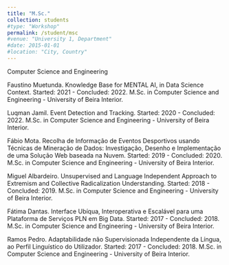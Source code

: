 ```yaml
---
title: "M.Sc."
collection: students
#type: "Workshop"
permalink: /student/msc
#venue: "University 1, Department"
#date: 2015-01-01
#location: "City, Country"
---
```

Computer Science and Engineering

Faustino Muetunda. Knowledge Base for MENTAL AI, in Data Science Context. Started: 2021 - Concluded: 2022. M.Sc. in Computer Science and Engineering - University of Beira Interior.

Luqman Jamil. Event Detection and Tracking. Started: 2020 - Concluded: 2022. M.Sc. in Computer Science and Engineering - University of Beira Interior.

Fábio Mota. Recolha de Informação de Eventos Desportivos usando Técnicas de Mineração de Dados: Investigação, Desenho e Implementação de uma Solução Web baseada na Nuvem. Started: 2019 - Concluded: 2020. M.Sc. in Computer Science and Engineering - University of Beira Interior.

Miguel Albardeiro. Unsupervised and Language Independent Approach to Extremism and Collective Radicalization Understanding. Started: 2018 - Concluded: 2019. M.Sc. in Computer Science and Engineering - University of Beira Interior.

Fátima Dantas. Interface Ubíqua, Interoperativa e Escalável para uma Plataforma de Serviços PLN em Big Data. Started: 2017 - Concluded: 2018. M.Sc. in Computer Science and Engineering - University of Beira Interior.

Ramos Pedro. Adaptabilidade não Supervisionada Independente da Língua, ao Perfil Linguístico do Utilizador. Started: 2017 - Concluded: 2018. M.Sc. in Computer Science and Engineering - University of Beira Interior.
